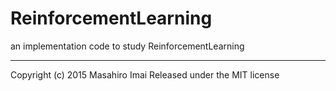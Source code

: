 # ReinforcementLearning

an implementation code to study ReinforcementLearning


---

Copyright (c) 2015 Masahiro Imai
Released under the MIT license

